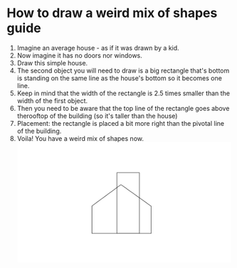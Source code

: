 # How to draw a weird mix of shapes guide
1. Imagine an average house - as if it was drawn by a kid.
2. Now imagine it has no doors nor windows.
3. Draw this simple house.
4. The second object you will need to draw is a big rectangle that's bottom is standing on the same line as the house's bottom so it becomes one line.
5. Keep in mind that the width of the rectangle is 2.5 times smaller than the width of the first object.
6. Then you need to be aware that the top line of the rectangle goes above therooftop of the building (so it's taller than the house)
7. Placement: the rectangle is placed a bit more right than the pivotal line of the building.
8. Voila! You have a weird mix of shapes now.
![composition 3](img/03-comp.png)
